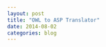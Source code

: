 ```yaml
---
layout: post
title: "OWL to ASP Translator"
date: 2014-08-02
categories: blog
---
```


<style>body {text-align: justify}</style>
